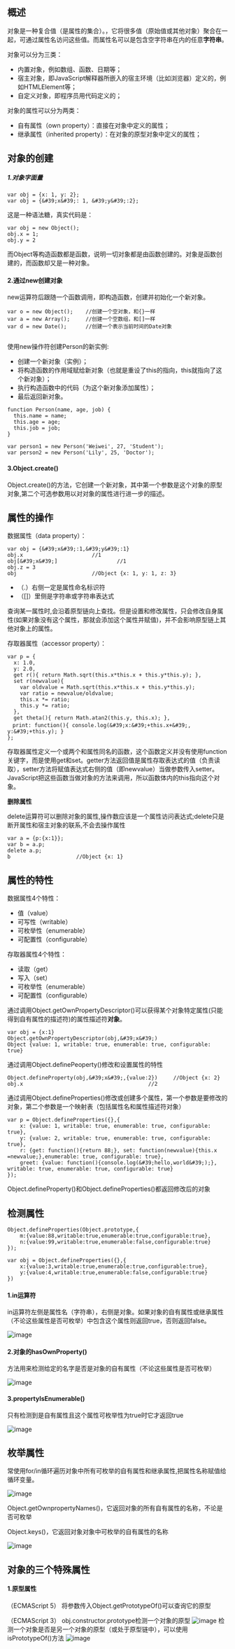## 概述
对象是一种复合值（是属性的集合）。，它将很多值（原始值或其他对象）聚合在一起，可通过属性名访问这些值。而属性名可以是包含空字符串在内的任意**字符串**。

对象可以分为三类：

- 内置对象，例如数组、函数、日期等；
- 宿主对象，即JavaScript解释器所嵌入的宿主环境（比如浏览器）定义的，例如HTMLElement等；
- 自定义对象，即程序员用代码定义的；

对象的属性可以分为两类：
- 自有属性（own property）：直接在对象中定义的属性；
- 继承属性（inherited property）：在对象的原型对象中定义的属性；

## 对象的创建

##### 1.对象字面量

```
var obj = {x: 1, y: 2};
var obj = {&#39;x&#39;: 1, &#39;y&#39;:2};
```
这是一种语法糖，真实代码是：

```
var obj = new Object();
obj.x = 1;
obj.y = 2
```
而Object等构造函数都是函数，说明一切对象都是由函数创建的。对象是函数创建的，而函数却又是一种对象。

#### 2.通过new创建对象
new运算符后跟随一个函数调用，即构造函数，创建并初始化一个新对象。

```
var o = new Object();    //创建一个空对象，和{}一样
var a = new Array();     //创建一个空数组，和[]一样
var d = new Date();      //创建一个表示当前时间的Date对象


```
使用new操作符创建Person的新实例:

- 创建一个新对象（实例）；
- 将构造函数的作用域赋给新对象（也就是重设了this的指向，this就指向了这个新对象）；
- 执行构造函数中的代码（为这个新对象添加属性）；
- 最后返回新对象。
```
function Person(name, age, job) {
  this.name = name;
  this.age = age;
  this.job = job;
}
 
var person1 = new Person('Weiwei', 27, 'Student');
var person2 = new Person('Lily', 25, 'Doctor');
```

#### 3.Object.create()
Object.create()的方法，它创建一个新对象，其中第一个参数是这个对象的原型对象,第二个可选参数用以对对象的属性进行进一步的描述。

## 属性的操作
数据属性（data property）：

```
var obj = {&#39;x&#39;:1,&#39;y&#39;:1}
obj.x                      //1
obj[&#39;x&#39;]                   //1
obj.z = 3
obj                        //Object {x: 1, y: 1, z: 3}
```


- （.）右侧一定是属性命名标识符
- （[]）里侧是字符串或字符串表达式

查询某一属性时,会沿着原型链向上查找。但是设置和修改属性，只会修改自身属性(如果对象没有这个属性，那就会添加这个属性并赋值)，并不会影响原型链上其他对象上的属性。

存取器属性（accessor property）：


```
var p = {
  x: 1.0,
  y: 2.0,
  get r(){ return Math.sqrt(this.x*this.x + this.y*this.y); },
  set r(newvalue){
    var oldvalue = Math.sqrt(this.x*this.x + this.y*this.y);
    var ratio = newvalue/oldvalue;
    this.x *= ratio;
    this.y *= ratio;
  },
  get theta(){ return Math.atan2(this.y, this.x); },
　print: function(){ console.log(&#39;x:&#39;+this.x+&#39;, y:&#39;+this.y); }
};
```
存取器属性定义一个或两个和属性同名的函数，这个函数定义并没有使用function关键字，而是使用get和set。getter方法返回值是属性存取表达式的值（负责读取），setter方法将赋值表达式右侧的值（即newvalue）当做参数传入setter。JavaScript把这些函数当做对象的方法来调用，所以函数体内的this指向这个对象。

**删除属性**

delete运算符可以删除对象的属性,操作数应该是一个属性访问表达式;delete只是断开属性和宿主对象的联系,不会去操作属性

```
var a = {p:{x:1}};
var b = a.p;
delete a.p;
b                     //Object {x: 1}
```


## 属性的特性
数据属性4个特性：
- 值（value）
- 可写性（writable）
- 可枚举性（enumerable）
- 可配置性（configurable）

存取器属性4个特性：
- 读取（get）
- 写入（set）
- 可枚举性（enumerable）
- 可配置性（configurable）

通过调用Object.getOwnPropertyDescriptor()可以获得某个对象特定属性(只能得到自有属性的描述符)的属性描述符**对象**。

```
var obj = {x:1}
Object.getOwnPropertyDescriptor(obj,&#39;x&#39;)
Object {value: 1, writable: true, enumerable: true, configurable: true}
```
通过调用Object.definePeoperty()修改和设置属性的特性

```
Object.defineProperty(obj,&#39;x&#39;,{value:2})     //Object {x: 2}
obj.x                                        //2
```
通过调用Object.defineProperties()修改或创建多个属性，第一个参数是要修改的对象，第二个参数是一个映射表（包括属性名和属性描述符对象）

```
var p = Object.defineProperties({},{
    x: {value: 1, writable: true, enumerable: true, configurable: true},
    y: {value: 2, writable: true, enumerable: true, configurable: true},
    r: {get: function(){return 88;}, set: function(newvalue){this.x =newvalue;},enumerable: true, configurable: true},
    greet: {value: function(){console.log(&#39;hello,world&#39;);}, writable: true, enumerable: true, configurable: true}
});
```
Object.defineProperty()和Object.defineProperties()都返回修改后的对象


## 检测属性

```
Object.defineProperties(Object.prototype,{
    m:{value:88,writable:true,enumerable:true,configurable:true},
    n:{value:99,writable:true,enumerable:false,configurable:true}
});

var obj = Object.defineProperties({},{
    x:{value:3,writable:true,enumerable:true,configurable:true},
    y:{value:4,writable:true,enumerable:false,configurable:true}
})
```

#### 1.in运算符
in运算符左侧是属性名（字符串），右侧是对象。如果对象的自有属性或继承属性（不论这些属性是否可枚举）中包含这个属性则返回true，否则返回false。

![image](http://note.youdao.com/favicon.ico)

#### 2.对象的hasOwnProperty()
方法用来检测给定的名字是否是对象的自有属性（不论这些属性是否可枚举）

![image](http://note.youdao.com/favicon.ico)

#### 3.propertyIsEnumerable()
只有检测到是自有属性且这个属性可枚举性为true时它才返回true

![image](http://note.youdao.com/favicon.ico)

## 枚举属性
常使用for/in循环遍历对象中所有可枚举的自有属性和继承属性,把属性名称赋值给循环变量。

![image](http://note.youdao.com/favicon.ico)

Object.getOwnpropertyNames()，它返回对象的所有自有属性的名称，不论是否可枚举

Object.keys()，它返回对象对象中可枚举的自有属性的名称

![image](http://note.youdao.com/favicon.ico)

## 对象的三个特殊属性
#### 1.原型属性
（ECMAScript 5） 将参数传入Object.getPrototypeOf()可以查询它的原型

（ECMAScript 3） obj.constructor.prototype检测一个对象的原型
![image](http://note.youdao.com/favicon.ico)
检测一个对象是否是另一个对象的原型（或处于原型链中），可以使用isPrototypeOf()方法
![image](http://note.youdao.com/favicon.ico)